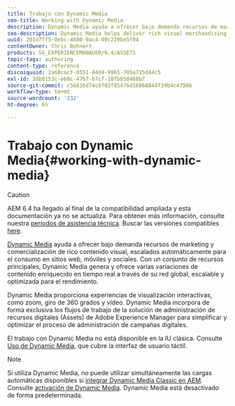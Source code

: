 ```yaml
---
title: Trabajo con Dynamic Media
seo-title: Working with Dynamic Media
description: Dynamic Media ayuda a ofrecer bajo demanda recursos de marketing y comercialización de rico contenido visual, escalados automáticamente para el consumo en la web, dispositivos móviles y redes sociales. Con un conjunto de recursos principales, Dynamic Media genera y ofrece múltiples variaciones de contenido enriquecido en tiempo real a través de su red global, escalable y optimizada para el rendimiento
seo-description: Dynamic Media helps deliver rich visual merchandising and marketing assets on demand, automatically scaled for consumption on web, mobile, and social sites. Using a set of master assets, Dynamic Media generates and delivers multiple variations of rich content in real time through its global, scalable, performance-optimized network
uuid: 201d7ff5-0ebc-4680-9ac4-00c229be5f04
contentOwner: Chris Bohnert
products: SG_EXPERIENCEMANAGER/6.4/ASSETS
topic-tags: authoring
content-type: reference
discoiquuid: 2a60cacf-0551-44d4-9965-705a715d44c5
exl-id: 3db8153c-eb0c-4767-b7cf-10fb858468b7
source-git-commit: c5b816d74c6f02f85476d16868844f39b4c47996
workflow-type: tm+mt
source-wordcount: '232'
ht-degree: 6%

---
```


# Trabajo con Dynamic Media{#working-with-dynamic-media}

>[!CAUTION]
>
>AEM 6.4 ha llegado al final de la compatibilidad ampliada y esta documentación ya no se actualiza. Para obtener más información, consulte nuestra [períodos de asistencia técnica](https://helpx.adobe.com/es/support/programs/eol-matrix.html). Buscar las versiones compatibles [here](https://experienceleague.adobe.com/docs/).

[Dynamic Media](https://www.adobe.com/solutions/web-experience-management/dynamic-media.html) ayuda a ofrecer bajo demanda recursos de marketing y comercialización de rico contenido visual, escalados automáticamente para el consumo en sitios web, móviles y sociales. Con un conjunto de recursos principales, Dynamic Media genera y ofrece varias variaciones de contenido enriquecido en tiempo real a través de su red global, escalable y optimizada para el rendimiento.

Dynamic Media proporciona experiencias de visualización interactivas, como zoom, giro de 360 grados y vídeo. Dynamic Media incorpora de forma exclusiva los flujos de trabajo de la solución de administración de recursos digitales (Assets) de Adobe Experience Manager para simplificar y optimizar el proceso de administración de campañas digitales.

El trabajo con Dynamic Media no está disponible en la IU clásica. Consulte [Uso de Dynamic Media,](/help/assets/dynamic-media.md) que cubre la interfaz de usuario táctil.

>[!NOTE]
>
>Si utiliza Dynamic Media, no puede utilizar simultáneamente las cargas automáticas disponibles si [integrar Dynamic Media Classic en AEM](/help/sites-administering/scene7.md). Consulte [activación de Dynamic Media](/help/assets/config-dynamic.md#enabling-dynamic-media). Dynamic Media está desactivado de forma predeterminada.
